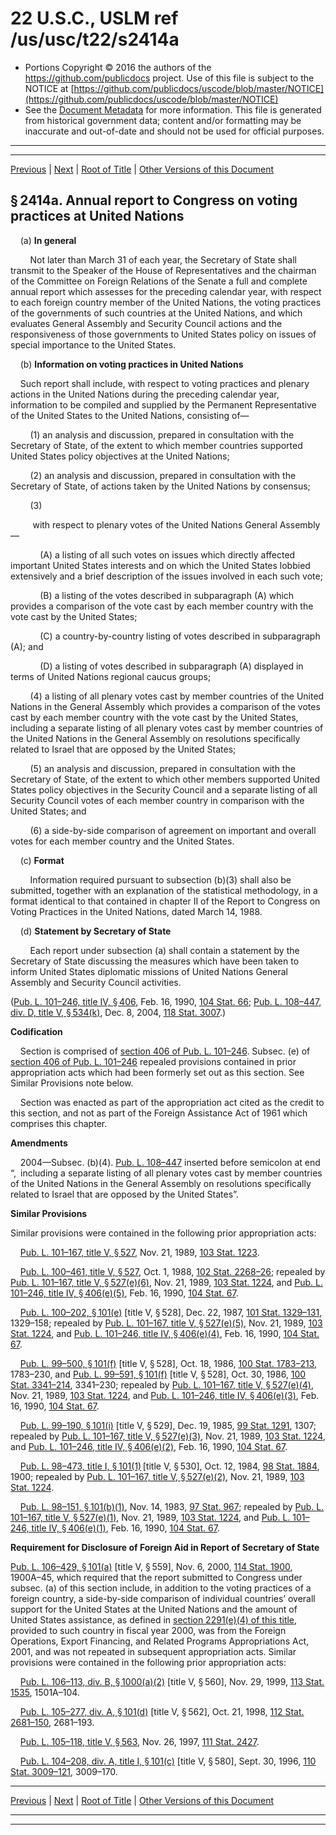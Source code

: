 ---
---

# 22 U.S.C., USLM ref /us/usc/t22/s2414a

* Portions Copyright © 2016 the authors of the https://github.com/publicdocs project.
  Use of this file is subject to the NOTICE at [https://github.com/publicdocs/uscode/blob/master/NOTICE](https://github.com/publicdocs/uscode/blob/master/NOTICE)
* See the [Document Metadata](././../../../../../..//README.md) for more information.
  This file is generated from historical government data; content and/or formatting may be inaccurate and out-of-date and should not be used for official purposes.

----------
----------

[Previous](./../../../../../..//us/usc/t22/ch32/schIII/ptIII/m__us_usc_t22_s2414.md) | [Next](./../../../../../..//us/usc/t22/ch32/schIII/ptIII/m__us_usc_t22_s2415.md) | [Root of Title](./../../../../../../) | [Other Versions of this Document](https://publicdocs.github.io/go/links?ns=uslm&ref=%2Fus%2Fusc%2Ft22%2Fs2414a)

## § 2414a. Annual report to Congress on voting practices at United Nations

    (a) __In general__ 

        Not later than March 31 of each year, the Secretary of State shall transmit to the Speaker of the House of Representatives and the chairman of the Committee on Foreign Relations of the Senate a full and complete annual report which assesses for the preceding calendar year, with respect to each foreign country member of the United Nations, the voting practices of the governments of such countries at the United Nations, and which evaluates General Assembly and Security Council actions and the responsiveness of those governments to United States policy on issues of special importance to the United States.

    (b) __Information on voting practices in United Nations__ 

    Such report shall include, with respect to voting practices and plenary actions in the United Nations during the preceding calendar year, information to be compiled and supplied by the Permanent Representative of the United States to the United Nations, consisting of—

        (1) an analysis and discussion, prepared in consultation with the Secretary of State, of the extent to which member countries supported United States policy objectives at the United Nations;

        (2) an analysis and discussion, prepared in consultation with the Secretary of State, of actions taken by the United Nations by consensus;

        (3)

         with respect to plenary votes of the United Nations General Assembly—

            (A) a listing of all such votes on issues which directly affected important United States interests and on which the United States lobbied extensively and a brief description of the issues involved in each such vote;

            (B) a listing of the votes described in subparagraph (A) which provides a comparison of the vote cast by each member country with the vote cast by the United States;

            (C) a country-by-country listing of votes described in subparagraph (A); and

            (D) a listing of votes described in subparagraph (A) displayed in terms of United Nations regional caucus groups;

        (4) a listing of all plenary votes cast by member countries of the United Nations in the General Assembly which provides a comparison of the votes cast by each member country with the vote cast by the United States, including a separate listing of all plenary votes cast by member countries of the United Nations in the General Assembly on resolutions specifically related to Israel that are opposed by the United States;

        (5) an analysis and discussion, prepared in consultation with the Secretary of State, of the extent to which other members supported United States policy objectives in the Security Council and a separate listing of all Security Council votes of each member country in comparison with the United States; and

        (6) a side-by-side comparison of agreement on important and overall votes for each member country and the United States.

    (c) __Format__ 

        Information required pursuant to subsection (b)(3) shall also be submitted, together with an explanation of the statistical methodology, in a format identical to that contained in chapter II of the Report to Congress on Voting Practices in the United Nations, dated March 14, 1988.

    (d) __Statement by Secretary of State__ 

        Each report under subsection (a) shall contain a statement by the Secretary of State discussing the measures which have been taken to inform United States diplomatic missions of United Nations General Assembly and Security Council activities.

([Pub. L. 101–246, title IV, § 406][/us/pl/101/246/s406], Feb. 16, 1990, [104 Stat. 66][/us/stat/104/66]; [Pub. L. 108–447, div. D, title V, § 534(k)][/us/pl/108/447/s534/k], Dec. 8, 2004, [118 Stat. 3007][/us/stat/118/3007].)

 __Codification__ 

    Section is comprised of [section 406 of Pub. L. 101–246][/us/pl/101/246/s406]. Subsec. (e) of [section 406 of Pub. L. 101–246][/us/pl/101/246/s406] repealed provisions contained in prior appropriation acts which had been formerly set out as this section. See Similar Provisions note below.

    Section was enacted as part of the appropriation act cited as the credit to this section, and not as part of the Foreign Assistance Act of 1961 which comprises this chapter.

 __Amendments__ 

    2004—Subsec. (b)(4). [Pub. L. 108–447][/us/pl/108/447] inserted before semicolon at end “, including a separate listing of all plenary votes cast by member countries of the United Nations in the General Assembly on resolutions specifically related to Israel that are opposed by the United States”.

 __Similar Provisions__ 

Similar provisions were contained in the following prior appropriation acts:

    [Pub. L. 101–167, title V, § 527][/us/pl/101/167/s527], Nov. 21, 1989, [103 Stat. 1223][/us/stat/103/1223].

    [Pub. L. 100–461, title V, § 527][/us/pl/100/461/s527], Oct. 1, 1988, [102 Stat. 2268–26][/us/stat/102/2268-26]; repealed by [Pub. L. 101–167, title V, § 527(e)(6)][/us/pl/101/167/s527/e/6], Nov. 21, 1989, [103 Stat. 1224][/us/stat/103/1224], and [Pub. L. 101–246, title IV, § 406(e)(5)][/us/pl/101/246/s406/e/5], Feb. 16, 1990, [104 Stat. 67][/us/stat/104/67].

    [Pub. L. 100–202, § 101(e)][/us/pl/100/202/s101/e] \[title V, § 528\], Dec. 22, 1987, [101 Stat. 1329–131][/us/stat/101/1329-131], 1329–158; repealed by [Pub. L. 101–167, title V, § 527(e)(5)][/us/pl/101/167/s527/e/5], Nov. 21, 1989, [103 Stat. 1224][/us/stat/103/1224], and [Pub. L. 101–246, title IV, § 406(e)(4)][/us/pl/101/246/s406/e/4], Feb. 16, 1990, [104 Stat. 67][/us/stat/104/67].

    [Pub. L. 99–500, § 101(f)][/us/pl/99/500/s101/f] \[title V, § 528\], Oct. 18, 1986, [100 Stat. 1783–213][/us/stat/100/1783-213], 1783–230, and [Pub. L. 99–591, § 101(f)][/us/pl/99/591/s101/f] \[title V, § 528\], Oct. 30, 1986, [100 Stat. 3341–214][/us/stat/100/3341-214], 3341–230; repealed by [Pub. L. 101–167, title V, § 527(e)(4)][/us/pl/101/167/s527/e/4], Nov. 21, 1989, [103 Stat. 1224][/us/stat/103/1224], and [Pub. L. 101–246, title IV, § 406(e)(3)][/us/pl/101/246/s406/e/3], Feb. 16, 1990, [104 Stat. 67][/us/stat/104/67].

    [Pub. L. 99–190, § 101(i)][/us/pl/99/190/s101/i] \[title V, § 529\], Dec. 19, 1985, [99 Stat. 1291][/us/stat/99/1291], 1307; repealed by [Pub. L. 101–167, title V, § 527(e)(3)][/us/pl/101/167/s527/e/3], Nov. 21, 1989, [103 Stat. 1224][/us/stat/103/1224], and [Pub. L. 101–246, title IV, § 406(e)(2)][/us/pl/101/246/s406/e/2], Feb. 16, 1990, [104 Stat. 67][/us/stat/104/67].

    [Pub. L. 98–473, title I, § 101(1)][/us/pl/98/473/s101/1] \[title V, § 530\], Oct. 12, 1984, [98 Stat. 1884][/us/stat/98/1884], 1900; repealed by [Pub. L. 101–167, title V, § 527(e)(2)][/us/pl/101/167/s527/e/2], Nov. 21, 1989, [103 Stat. 1224][/us/stat/103/1224].

    [Pub. L. 98–151, § 101(b)(1)][/us/pl/98/151/s101/b/1], Nov. 14, 1983, [97 Stat. 967][/us/stat/97/967]; repealed by [Pub. L. 101–167, title V, § 527(e)(1)][/us/pl/101/167/s527/e/1], Nov. 21, 1989, [103 Stat. 1224][/us/stat/103/1224], and [Pub. L. 101–246, title IV, § 406(e)(1)][/us/pl/101/246/s406/e/1], Feb. 16, 1990, [104 Stat. 67][/us/stat/104/67].

 __Requirement for Disclosure of Foreign Aid in Report of Secretary of State__ 

[Pub. L. 106–429, § 101(a)][/us/pl/106/429/s101/a] \[title V, § 559\], Nov. 6, 2000, [114 Stat. 1900][/us/stat/114/1900], 1900A–45, which required that the report submitted to Congress under subsec. (a) of this section include, in addition to the voting practices of a foreign country, a side-by-side comparison of individual countries’ overall support for the United States at the United Nations and the amount of United States assistance, as defined in [section 2291(e)(4) of this title][/us/usc/t22/s2291/e/4], provided to such country in fiscal year 2000, was from the Foreign Operations, Export Financing, and Related Programs Appropriations Act, 2001, and was not repeated in subsequent appropriation acts. Similar provisions were contained in the following prior appropriation acts:

    [Pub. L. 106–113, div. B, § 1000(a)(2)][/us/pl/106/113/s1000/a/2] \[title V, § 560\], Nov. 29, 1999, [113 Stat. 1535][/us/stat/113/1535], 1501A–104.

    [Pub. L. 105–277, div. A, § 101(d)][/us/pl/105/277/s101/d] \[title V, § 562\], Oct. 21, 1998, [112 Stat. 2681–150][/us/stat/112/2681-150], 2681–193.

    [Pub. L. 105–118, title V, § 563][/us/pl/105/118/s563], Nov. 26, 1997, [111 Stat. 2427][/us/stat/111/2427].

    [Pub. L. 104–208, div. A, title I, § 101(c)][/us/pl/104/208/s101/c] \[title V, § 580\], Sept. 30, 1996, [110 Stat. 3009–121][/us/stat/110/3009-121], 3009–170.

----------

[Previous](./../../../../../..//us/usc/t22/ch32/schIII/ptIII/m__us_usc_t22_s2414.md) | [Next](./../../../../../..//us/usc/t22/ch32/schIII/ptIII/m__us_usc_t22_s2415.md) | [Root of Title](./../../../../../../) | [Other Versions of this Document](https://publicdocs.github.io/go/links?ns=uslm&ref=%2Fus%2Fusc%2Ft22%2Fs2414a)

----------
----------

[/us/pl/101/246/s406]: https://publicdocs.github.io/go/links?ns=uslm&ref=%2Fus%2Fpl%2F101%2F246%2Fs406
[/us/stat/104/66]: https://publicdocs.github.io/go/links?ns=uslm&ref=%2Fus%2Fstat%2F104%2F66
[/us/pl/108/447/s534/k]: https://publicdocs.github.io/go/links?ns=uslm&ref=%2Fus%2Fpl%2F108%2F447%2Fs534%2Fk
[/us/stat/118/3007]: https://publicdocs.github.io/go/links?ns=uslm&ref=%2Fus%2Fstat%2F118%2F3007
[/us/pl/101/246/s406]: https://publicdocs.github.io/go/links?ns=uslm&ref=%2Fus%2Fpl%2F101%2F246%2Fs406
[/us/pl/101/246/s406]: https://publicdocs.github.io/go/links?ns=uslm&ref=%2Fus%2Fpl%2F101%2F246%2Fs406
[/us/pl/108/447]: https://publicdocs.github.io/go/links?ns=uslm&ref=%2Fus%2Fpl%2F108%2F447
[/us/pl/101/167/s527]: https://publicdocs.github.io/go/links?ns=uslm&ref=%2Fus%2Fpl%2F101%2F167%2Fs527
[/us/stat/103/1223]: https://publicdocs.github.io/go/links?ns=uslm&ref=%2Fus%2Fstat%2F103%2F1223
[/us/pl/100/461/s527]: https://publicdocs.github.io/go/links?ns=uslm&ref=%2Fus%2Fpl%2F100%2F461%2Fs527
[/us/stat/102/2268-26]: https://publicdocs.github.io/go/links?ns=uslm&ref=%2Fus%2Fstat%2F102%2F2268-26
[/us/pl/101/167/s527/e/6]: https://publicdocs.github.io/go/links?ns=uslm&ref=%2Fus%2Fpl%2F101%2F167%2Fs527%2Fe%2F6
[/us/stat/103/1224]: https://publicdocs.github.io/go/links?ns=uslm&ref=%2Fus%2Fstat%2F103%2F1224
[/us/pl/101/246/s406/e/5]: https://publicdocs.github.io/go/links?ns=uslm&ref=%2Fus%2Fpl%2F101%2F246%2Fs406%2Fe%2F5
[/us/stat/104/67]: https://publicdocs.github.io/go/links?ns=uslm&ref=%2Fus%2Fstat%2F104%2F67
[/us/pl/100/202/s101/e]: https://publicdocs.github.io/go/links?ns=uslm&ref=%2Fus%2Fpl%2F100%2F202%2Fs101%2Fe
[/us/stat/101/1329-131]: https://publicdocs.github.io/go/links?ns=uslm&ref=%2Fus%2Fstat%2F101%2F1329-131
[/us/pl/101/167/s527/e/5]: https://publicdocs.github.io/go/links?ns=uslm&ref=%2Fus%2Fpl%2F101%2F167%2Fs527%2Fe%2F5
[/us/stat/103/1224]: https://publicdocs.github.io/go/links?ns=uslm&ref=%2Fus%2Fstat%2F103%2F1224
[/us/pl/101/246/s406/e/4]: https://publicdocs.github.io/go/links?ns=uslm&ref=%2Fus%2Fpl%2F101%2F246%2Fs406%2Fe%2F4
[/us/stat/104/67]: https://publicdocs.github.io/go/links?ns=uslm&ref=%2Fus%2Fstat%2F104%2F67
[/us/pl/99/500/s101/f]: https://publicdocs.github.io/go/links?ns=uslm&ref=%2Fus%2Fpl%2F99%2F500%2Fs101%2Ff
[/us/stat/100/1783-213]: https://publicdocs.github.io/go/links?ns=uslm&ref=%2Fus%2Fstat%2F100%2F1783-213
[/us/pl/99/591/s101/f]: https://publicdocs.github.io/go/links?ns=uslm&ref=%2Fus%2Fpl%2F99%2F591%2Fs101%2Ff
[/us/stat/100/3341-214]: https://publicdocs.github.io/go/links?ns=uslm&ref=%2Fus%2Fstat%2F100%2F3341-214
[/us/pl/101/167/s527/e/4]: https://publicdocs.github.io/go/links?ns=uslm&ref=%2Fus%2Fpl%2F101%2F167%2Fs527%2Fe%2F4
[/us/stat/103/1224]: https://publicdocs.github.io/go/links?ns=uslm&ref=%2Fus%2Fstat%2F103%2F1224
[/us/pl/101/246/s406/e/3]: https://publicdocs.github.io/go/links?ns=uslm&ref=%2Fus%2Fpl%2F101%2F246%2Fs406%2Fe%2F3
[/us/stat/104/67]: https://publicdocs.github.io/go/links?ns=uslm&ref=%2Fus%2Fstat%2F104%2F67
[/us/pl/99/190/s101/i]: https://publicdocs.github.io/go/links?ns=uslm&ref=%2Fus%2Fpl%2F99%2F190%2Fs101%2Fi
[/us/stat/99/1291]: https://publicdocs.github.io/go/links?ns=uslm&ref=%2Fus%2Fstat%2F99%2F1291
[/us/pl/101/167/s527/e/3]: https://publicdocs.github.io/go/links?ns=uslm&ref=%2Fus%2Fpl%2F101%2F167%2Fs527%2Fe%2F3
[/us/stat/103/1224]: https://publicdocs.github.io/go/links?ns=uslm&ref=%2Fus%2Fstat%2F103%2F1224
[/us/pl/101/246/s406/e/2]: https://publicdocs.github.io/go/links?ns=uslm&ref=%2Fus%2Fpl%2F101%2F246%2Fs406%2Fe%2F2
[/us/stat/104/67]: https://publicdocs.github.io/go/links?ns=uslm&ref=%2Fus%2Fstat%2F104%2F67
[/us/pl/98/473/s101/1]: https://publicdocs.github.io/go/links?ns=uslm&ref=%2Fus%2Fpl%2F98%2F473%2Fs101%2F1
[/us/stat/98/1884]: https://publicdocs.github.io/go/links?ns=uslm&ref=%2Fus%2Fstat%2F98%2F1884
[/us/pl/101/167/s527/e/2]: https://publicdocs.github.io/go/links?ns=uslm&ref=%2Fus%2Fpl%2F101%2F167%2Fs527%2Fe%2F2
[/us/stat/103/1224]: https://publicdocs.github.io/go/links?ns=uslm&ref=%2Fus%2Fstat%2F103%2F1224
[/us/pl/98/151/s101/b/1]: https://publicdocs.github.io/go/links?ns=uslm&ref=%2Fus%2Fpl%2F98%2F151%2Fs101%2Fb%2F1
[/us/stat/97/967]: https://publicdocs.github.io/go/links?ns=uslm&ref=%2Fus%2Fstat%2F97%2F967
[/us/pl/101/167/s527/e/1]: https://publicdocs.github.io/go/links?ns=uslm&ref=%2Fus%2Fpl%2F101%2F167%2Fs527%2Fe%2F1
[/us/stat/103/1224]: https://publicdocs.github.io/go/links?ns=uslm&ref=%2Fus%2Fstat%2F103%2F1224
[/us/pl/101/246/s406/e/1]: https://publicdocs.github.io/go/links?ns=uslm&ref=%2Fus%2Fpl%2F101%2F246%2Fs406%2Fe%2F1
[/us/stat/104/67]: https://publicdocs.github.io/go/links?ns=uslm&ref=%2Fus%2Fstat%2F104%2F67
[/us/pl/106/429/s101/a]: https://publicdocs.github.io/go/links?ns=uslm&ref=%2Fus%2Fpl%2F106%2F429%2Fs101%2Fa
[/us/stat/114/1900]: https://publicdocs.github.io/go/links?ns=uslm&ref=%2Fus%2Fstat%2F114%2F1900
[/us/usc/t22/s2291/e/4]: https://publicdocs.github.io/go/links?ns=uslm&ref=%2Fus%2Fusc%2Ft22%2Fs2291%2Fe%2F4
[/us/pl/106/113/s1000/a/2]: https://publicdocs.github.io/go/links?ns=uslm&ref=%2Fus%2Fpl%2F106%2F113%2Fs1000%2Fa%2F2
[/us/stat/113/1535]: https://publicdocs.github.io/go/links?ns=uslm&ref=%2Fus%2Fstat%2F113%2F1535
[/us/pl/105/277/s101/d]: https://publicdocs.github.io/go/links?ns=uslm&ref=%2Fus%2Fpl%2F105%2F277%2Fs101%2Fd
[/us/stat/112/2681-150]: https://publicdocs.github.io/go/links?ns=uslm&ref=%2Fus%2Fstat%2F112%2F2681-150
[/us/pl/105/118/s563]: https://publicdocs.github.io/go/links?ns=uslm&ref=%2Fus%2Fpl%2F105%2F118%2Fs563
[/us/stat/111/2427]: https://publicdocs.github.io/go/links?ns=uslm&ref=%2Fus%2Fstat%2F111%2F2427
[/us/pl/104/208/s101/c]: https://publicdocs.github.io/go/links?ns=uslm&ref=%2Fus%2Fpl%2F104%2F208%2Fs101%2Fc
[/us/stat/110/3009-121]: https://publicdocs.github.io/go/links?ns=uslm&ref=%2Fus%2Fstat%2F110%2F3009-121


